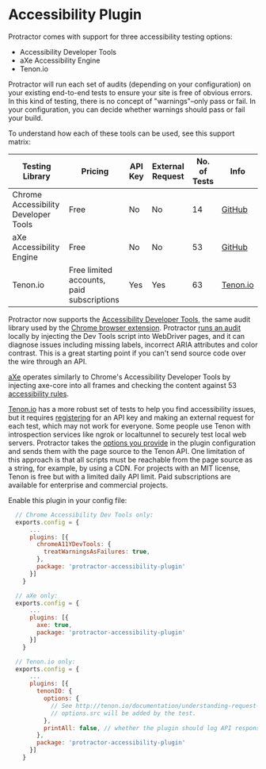 Accessibility Plugin
====================

Protractor comes with support for three accessibility testing options:
 * Accessibility Developer Tools
 * aXe Accessibility Engine
 * Tenon.io

Protractor will run each set of audits (depending on your configuration) on your existing end-to-end
tests to ensure your site is free of obvious errors. In this kind of testing, there is no concept of
"warnings"–only pass or fail. In your configuration, you can decide whether warnings should
pass or fail your build.

To understand how each of these tools can be used, see this support matrix:

| Testing Library                      | Pricing                                   | API Key | External Request | No. of Tests | Info                                                                    |
|--------------------------------------|-------------------------------------------|---------|------------------|--------------|-------------------------------------------------------------------------|
| Chrome Accessibility Developer Tools | Free                                      | No      | No               | 14           | [GitHub](https://github.com/GoogleChrome/accessibility-developer-tools) |
| aXe Accessibility Engine             | Free                                      | No      | No               | 53           | [GitHub](https://github.com/dequelabs/axe-core/)    
| Tenon.io                             | Free limited accounts, paid subscriptions | Yes     | Yes              | 63           | [Tenon.io](http://tenon.io/)                                            |                                        |

Protractor now supports the [Accessibility Developer Tools](https://github.com/GoogleChrome/accessibility-developer-tools), the same audit library used by the [Chrome browser extension](https://chrome.google.com/webstore/detail/accessibility-developer-t/fpkknkljclfencbdbgkenhalefipecmb?hl=en). Protractor
[runs an audit](https://github.com/GoogleChrome/accessibility-developer-tools/wiki/Audit-Rules)
locally by injecting the Dev Tools script into WebDriver pages, and it can diagnose issues including
missing labels, incorrect ARIA attributes and color contrast. This is a great starting point if
you can't send source code over the wire through an API.

[aXe](https://github.com/dequelabs/axe-core) operates similarly to Chrome's Accessibility Developer Tools by injecting axe-core into all frames and checking the content against 53 [accessibility rules](https://github.com/dequelabs/axe-core/blob/master/doc/rule-descriptions.md).

[Tenon.io](http://www.tenon.io) has a more robust set of tests to help you find
accessibility issues, but it requires [registering](http://tenon.io/register.php) for an API key
and making an external request for each test, which may not work for everyone. Some people use
Tenon with introspection services like ngrok or localtunnel to securely
test local web servers. Protractor takes the [options you provide](http://tenon.io/documentation/understanding-request-parameters.php) in the plugin configuration and sends them
with the page source to the Tenon API. One limitation of this approach is that all scripts must be reachable from the page source as a string, for example, by using a CDN.
For projects with an MIT license, Tenon is free but with a limited
daily API limit. Paid subscriptions are available for enterprise and commercial projects.

Enable this plugin in your config file:
```js
  // Chrome Accessibility Dev Tools only:
  exports.config = {
      ...
      plugins: [{
        chromeA11YDevTools: {
          treatWarningsAsFailures: true,
        },
        package: 'protractor-accessibility-plugin'
      }]
    }
```
```js
  // aXe only:
  exports.config = {
      ...
      plugins: [{
        axe: true,
        package: 'protractor-accessibility-plugin'
      }]
    }
```
```js
  // Tenon.io only:
  exports.config = {
      ...
      plugins: [{
        tenonIO: {
          options: {
            // See http://tenon.io/documentation/understanding-request-parameters.php
            // options.src will be added by the test.
          },
          printAll: false, // whether the plugin should log API response
        },
        package: 'protractor-accessibility-plugin'
      }]
    }
```
